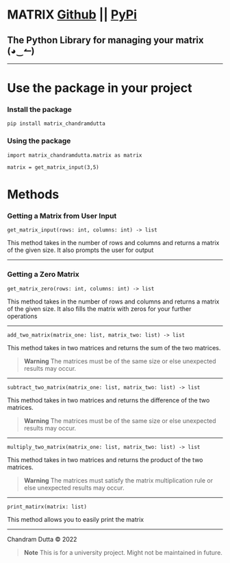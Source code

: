 # MATRIX [Github]("https://github.com/Chandram-Dutta/matrix") || [PyPi]("https://pypi.org/project/matrix-chandramdutta/")

## The Python Library for managing your matrix (◕‿↼)
---
# Use the package in your project

### Install the package
```
pip install matrix_chandramdutta
```
### Using the package
```
import matrix_chandramdutta.matrix as matrix

matrix = get_matrix_input(3,5)
```

# Methods

### Getting a Matrix from User Input

`get_matrix_input(rows: int, columns: int) -> list`

This method takes in the number of rows and columns and returns a matrix of the given size. It also prompts the user for output

---

### Getting a Zero Matrix

`get_matrix_zero(rows: int, columns: int) -> list`

This method takes in the number of rows and columns and returns a matrix of the given size. It also fills the matrix with zeros for your further operations

---

`add_two_matrix(matrix_one: list, matrix_two: list) -> list`

This method takes in two matrices and returns the sum of the two matrices.

> **Warning**
> The matrices must be of the same size or else unexpected results may occur.

---

`subtract_two_matrix(matrix_one: list, matrix_two: list) -> list`

This method takes in two matrices and returns the difference of the two matrices.

> **Warning**
> The matrices must be of the same size or else unexpected results may occur.

---

`multiply_two_matrix(matrix_one: list, matrix_two: list) -> list`

This method takes in two matrices and returns the product of the two matrices.

> **Warning**
> The matrices must satisfy the matrix multiplication rule or else unexpected results may occur.

---

`print_matirx(matrix: list)`

This method allows you to easily print the matrix

---

Chandram Dutta © 2022

> **Note**
> This is for a university project. Might not be maintained in future.
